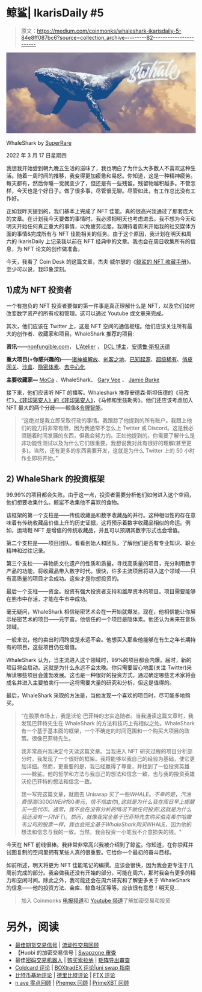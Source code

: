 # 鲸鲨| IkarisDaily #5

> 原文：<https://medium.com/coinmonks/whaleshark-ikarisdaily-5-84e8ff087bc6?source=collection_archive---------82----------------------->

![](img/1f0cc66ec5c964b1990e377cb1e0214e.png)

WhaleShark by [SuperRare](https://editorial.superrare.com/2022/01/05/into-the-heart-of-whale-sharks-nft-investing-brilliance/)

2022 年 3 月 17 日星期四

我想我开始尝到朝九晚五生活的滋味了，我也明白了为什么大多数人不喜欢这种生活。随着一周时间的推移，我变得更加疲惫和易怒。你知道，这是一种精神疲劳。每天都有，然后你睡一觉就变少了，但还是有一些残留。残留物越积越多。不管怎样，今天也是个好日子。做了很多事，尽管很无聊。尽管如此，有工作总比没有工作好。

正如我昨天提到的，我们基本上完成了 NFT 佳能。真的很高兴我通过了那套庞大的文章。在计划我今天要做的事情时，我必须把明天也考虑进去。我不想为今天和明天开始任何真正重大的事情，以免疲劳过度。我期待着周末开始我的社交媒体方面的事情&完成所有与 NFT 佳能相关的任务。由于这个原因，我计划在明天和周六的 IkarisDaily 上记录我以前在 NFT 经典中的文章。我也会在周日收集所有的信息，为 NFT 论文的创作做准备。

今天，我看了 Coin Desk 的这篇文章，杰夫·威尔瑟的《[鲸鲨的 NFT 收藏手册](https://www.coindesk.com/business/2021/03/26/whale-sharks-nft-collectors-playbook/)》。至少可以说，我印象深刻。

## 1)成为 NFT 投资者

一个有抱负的 NFT 投资者要做的第一件事是真正理解什么是 NFT，以及它们如何改变数字资产的所有权和管理。这可以通过 Youtube 或文章来完成。

其次，他们应该在 Twitter 上，这是 NFT 空间的通信枢纽。他们应该关注所有最大的创作者、收藏家和项目。WhaleShark 推荐的项目:

**资讯**——[nonfungible.com](https://twitter.com/nonfungibles?ref_src=twsrc%5Egoogle%7Ctwcamp%5Eserp%7Ctwgr%5Eauthor)， [L'Atelier](https://twitter.com/latelier?lang=en) ， [DCL 博主](https://twitter.com/DCLBlogger)，[安德鲁·斯坦沃德](https://twitter.com/AndrewSteinwold)

**重大项目(+你感兴趣的)——**[诸神被解放](https://twitter.com/GodsUnchained)、[创客之地](https://twitter.com/makersplaceco)、[已知起源](https://twitter.com/KnownOrigin_io)、[超级稀有](https://twitter.com/SuperRare)、[俏皮网关](https://twitter.com/niftygateway)、[沙盒](https://twitter.com/TheSandboxGame)、[隐密体素](https://twitter.com/cryptovoxels)、[去中心化](https://twitter.com/decentraland)

**主要收藏家—** [MoCa](https://twitter.com/museumcryptoart?ref_src=twsrc%5Egoogle%7Ctwcamp%5Eserp%7Ctwgr%5Eauthor) 、WhaleShark、 [Gary Vee](https://twitter.com/GaryVee) 、 [Jamie Burke](https://twitter.com/jamie247)

接下来，他们应该听 NFT 的播客。Whaleshark 推荐安德森·斯坦伍德的《马孜红》[，《非印第安人》的《非印第安人》](https://anchor.fm/andrew-steinwold)，《马修和里兹勒秀》。他们还应该考虑加入 NFT 最大的两个分歧——鲸鱼&[令牌智能](https://discord.com/invite/nft)。

> “这绝对是我立即采取行动的事情。我跟踪了他提到的所有账户。我跟上他们的能力将非常有限，因为我通常不怎么上 Twitter 或 Discord。这是我必须随着时间发展的东西，但我会努力的。正如他提到的，你需要了解什么是非功能性测试以及为什么它们很重要。我想说我对此有很好的理解(甚至更多)。当然，还有更多的东西需要开发，这就是为什么 Twitter 上的 50 小时作业即将开始。”

## 2) WhaleShark 的投资框架

99.99%的项目都会失败。由于这一点，投资者需要分析他们如何进入这个空间，他们想要收集什么。鲸鲨不收集他不喜欢的食物。

该框架的第一个支柱是——传统收藏品和数字收藏品的并行。这种相似性的存在意味着有传统收藏品价值上升的历史证据，这将预示着数字收藏品相似的命运。例如，运动鞋 NFT 是增值的传统收藏品，并且可以预期其数字形式也会增值。

第二个支柱是——项目团队。看看创始人和团队，了解他们是否有专业知识、职业精神和过往记录。

第三个支柱——非物质文化遗产的性质和质量。寻找高质量的项目，充分利用数字产品的功能，将收藏品带入数字时代。很快，许多主流项目将进入这个领域——只有高质量的项目才会成功。这些才是你想投资的。

最后一个支柱——资金。投资有强大投资者支持和雄厚资本的项目。项目需要能够在熊市中存活，才能在牛市中成功。

毫无疑问，WhaleShark 相信秘密艺术会在一开始就爆发。现在，他相信能让你展示秘密艺术的项目——元宇宙。他信任的一个项目是隐体素。他还认为未来在音乐领域。

一般来说，他的卖出时间跨度是永远不会。他想买入那些他能够在有生之年长期持有的项目，这些项目仍在增值。

WhaleShark 认为，当主流进入这个领域时，99%的项目都会内爆。届时，新的项目将会启动。这就是为什么永远不会太晚。你只需要留心地面(关注 Twitter)来解读哪些项目会蓬勃发展。这也是一种很好的投资方式，通过确定哪些艺术家将会成名并进入主要拍卖行——这将需要大量的研究和分析，但这是值得的。

最后，WhaleShark 采取的方法是，当他发现一个喜欢的项目时，尽可能多地购买。

> “在股票市场上，我是沃伦·巴菲特的忠实追随者。当我通读这篇文章时，我发现巴菲特先生在 WhaleShark 的方法和技巧上有相似之处。WhaleShark 有一个基于基本面的框架，一个不确定的时间范围和一个购买大项目的政策。很像巴菲特先生。
> 
> 我非常高兴我决定今天读这篇文章。当我进入 NFT 研究过程的项目分析部分时，我发现了一个很好的框架。我将能够以我自己的经验为基础，使它更加详细。然而，更重要的是，我已经赢得了尊重，并找到了一位投资英雄——鲸鲨。他的哲学和方法与我自己的想法和信念一致，也与我的投资英雄沃伦巴菲特的想法和信念一致。
> 
> 我一写完这篇文章，就跑去 Uniswap 买了一些$WHALE。不幸的是，汽油费很高(300GWEI 时 80 美元，信不信由你),这就是为什么我在周日早上提醒买一些代币。通常，我不会在没有分析的情况下做任何投资(这就是为什么我还没有一只 NFT)。然而，就像我完全基于巴菲特先生购买伯克希尔哈撒韦公司的股票一样，我也会完全基于 WhaleShark 购买$WHALE，因为他的想法和信念与我的一致。当然，我会投资一小笔我不介意损失的钱。"

今天在 NFT 前线很棒。我非常非常高兴我被介绍到了鲸鲨。你知道，在你崇拜并试图复制的空间里拥有某些人真的很重要。它给你一个最初的奋斗目标。

如前所述，明天将更为 NFT 佳能笔记的编撰。应该会很快，因为我会更专注于几周前完成的部分。我会做我还没有开始的部分，可能在周六，那时我会有更多的精力和空闲时间。除此之外，我可能还会在周六研究和了解更多关于 WhaleShark 的信息——他的投资方法、金库、鲸鱼社区等等。应该很有意思！明天见…

> 加入 Coinmonks [电报频道](https://t.me/coincodecap)和 [Youtube 频道](https://www.youtube.com/c/coinmonks/videos)了解加密交易和投资

# 另外，阅读

*   [最佳期货交易信号](https://coincodecap.com/futures-trading-signals) | [流动性交易回顾](https://coincodecap.com/liquid-exchange-review)
*   【Huobi 的加密交易信号 | [Swapzone 审查](/coinmonks/swapzone-review-crypto-exchange-data-aggregator-e0ad78e55ed7)
*   最佳[密码交易机器人](https://coincodecap.com/best-crypto-trading-bots) | [购买索拉纳](https://coincodecap.com/buy-solana) | [矩阵导出审查](https://coincodecap.com/matrixport-review)
*   [Coldcard 评论](https://coincodecap.com/coldcard-review) | [BOXtradEX 评论](https://coincodecap.com/boxtradex-review)|[uni swap 指南](https://coincodecap.com/uniswap)
*   [比特币基地评论](/coinmonks/coinbase-review-6ef4e0f56064) | [德里比特评论](/coinmonks/deribit-review-options-fees-apis-and-testnet-2ca16c4bbdb2) | [FTX 评论](/coinmonks/ftx-crypto-exchange-review-53664ac1198f)
*   [n ave 零点回顾](/coinmonks/ngrave-zero-review-c465cf8307fc) | [Phemex 回顾](/coinmonks/phemex-review-4cfba0b49e28) | [PrimeXBT 回顾](/coinmonks/primexbt-review-88e0815be858)
